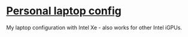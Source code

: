 # [Personal laptop config](https://github.com/SoongVilda/personal-laptop-configs/blob/main/Dell-laptop-Intel_Xe.md)
My laptop configuration with Intel Xe - also works for other Intel iGPUs.
